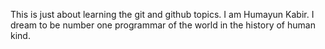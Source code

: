 This is just about learning the git and github topics.
I am Humayun Kabir. I dream to be number one programmar of the world in the history of human kind.
